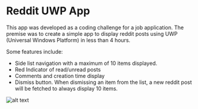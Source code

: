 # Reddit UWP App

This app was developed as a coding challenge for a job application. The premise was to create a simple app to display reddit posts using UWP (Universal Windows Platform) in less than 4 hours.

Some features include:
* Side list navigation with a maximum of 10 items displayed.
* Red Indicator of read/unread posts
* Comments and creation time display
* Dismiss button. When dismissing an item from the list, a new reddit post will be fetched to always display 10 items.

![alt text](http://www.alejozito.com/github_images/uwpCapture.gif "Application screen capture video")
